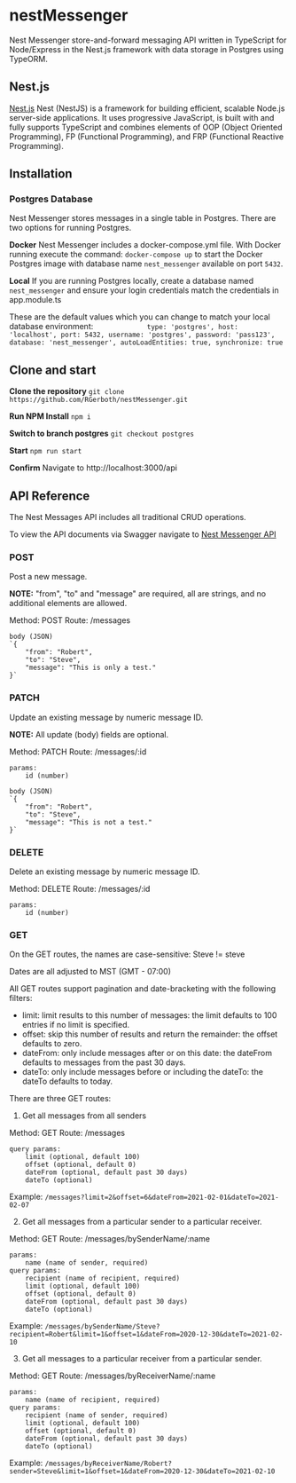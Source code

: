 # nestMessenger

Nest Messenger store-and-forward messaging API written in TypeScript for Node/Express in the Nest.js framework with data storage in Postgres using TypeORM.

## Nest.js

[Nest.js](https://nestjs.com/) Nest (NestJS) is a framework for building efficient, scalable Node.js server-side applications. It uses progressive JavaScript, is built with and fully supports TypeScript and combines elements of OOP (Object Oriented Programming), FP (Functional Programming), and FRP (Functional Reactive Programming).

## Installation


### Postgres Database
Nest Messenger stores messages in a single table in Postgres. There are two options for running Postgres. 

**Docker**
Nest Messenger includes a docker-compose.yml file. With Docker running execute the command: `docker-compose up` to start the Docker Postgres image with database name `nest_messenger` available on port `5432`. 

**Local**
If you are running Postgres locally, create a database named `nest_messenger` and ensure your login credentials match the credentials in app.module.ts

These are the default values which you can change to match your local database environment: 
`            
    type: 'postgres',
    host: 'localhost',
    port: 5432,
    username: 'postgres',
    password: 'pass123',
    database: 'nest_messenger',
    autoLoadEntities: true,
    synchronize: true`

## Clone and start
**Clone the repository**
`git clone https://github.com/RGerboth/nestMessenger.git`

**Run NPM Install**
`npm i`

**Switch to branch postgres**
`git checkout postgres`

**Start**
`npm run start`

**Confirm**
Navigate to http://localhost:3000/api

## API Reference

The Nest Messages API includes all traditional CRUD operations.

To view the API documents via Swagger navigate to [Nest Messenger API](http://localhost:3000/api)

### POST

Post a new message.

**NOTE:** "from", "to" and "message" are required, all are strings, and no additional elements are allowed.

Method: POST
Route: /messages

>

    body (JSON)
    `{
        "from": "Robert",
        "to": "Steve",
        "message": "This is only a test."
    }`

>

### PATCH

Update an existing message by numeric message ID.

**NOTE:** All update (body) fields are optional.

Method: PATCH
Route: /messages/:id

    params:
        id (number)

    body (JSON)
    `{
        "from": "Robert",
        "to": "Steve",
        "message": "This is not a test."
    }`

### DELETE

Delete an existing message by numeric message ID.

Method: DELETE
Route: /messages/:id

>

    params:
        id (number)

### GET

On the GET routes, the names are case-sensitive: Steve != steve

Dates are all adjusted to MST (GMT - 07:00)

All GET routes support pagination and date-bracketing with the following filters:

- limit: limit results to this number of messages: the limit defaults to 100 entries if no limit is specified.
- offset: skip this number of results and return the remainder: the offset defaults to zero.
- dateFrom: only include messages after or on this date: the dateFrom defaults to messages from the past 30 days.
- dateTo: only include messages before or including the dateTo: the dateTo defaults to today.

There are three GET routes:

1. Get all messages from all senders

Method: GET
Route: /messages

>

    query params:
        limit (optional, default 100)
        offset (optional, default 0)
        dateFrom (optional, default past 30 days)
        dateTo (optional)

Example: `/messages?limit=2&offset=6&dateFrom=2021-02-01&dateTo=2021-02-07`

2. Get all messages from a particular sender to a particular receiver.

Method: GET
Route: /messages/bySenderName/:name

>

    params:
        name (name of sender, required)
    query params:
        recipient (name of recipient, required)
        limit (optional, default 100)
        offset (optional, default 0)
        dateFrom (optional, default past 30 days)
        dateTo (optional)

Example: `/messages/bySenderName/Steve?recipient=Robert&limit=1&offset=1&dateFrom=2020-12-30&dateTo=2021-02-10`

3. Get all messages to a particular receiver from a particular sender.

Method: GET
Route: /messages/byReceiverName/:name

>

    params:
        name (name of recipient, required)
    query params:
        recipient (name of sender, required)
        limit (optional, default 100)
        offset (optional, default 0)
        dateFrom (optional, default past 30 days)
        dateTo (optional)

Example: `/messages/byReceiverName/Robert?sender=Steve&limit=1&offset=1&dateFrom=2020-12-30&dateTo=2021-02-10`
